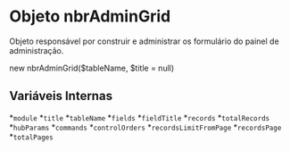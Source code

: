 # Objeto nbrAdminGrid

Objeto responsável por construir e administrar os formulário do painel de administração.

  new nbrAdminGrid($tableName, $title = null)
  
## Variáveis Internas
*```module```
*```title```
*```tableName```
*```fields```
*```fieldTitle```
*```records```
*```totalRecords```
*```hubParams```
*```commands```
*```controlOrders```
*```recordsLimitFromPage```
*```recordsPage```
*```totalPages```
